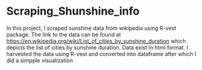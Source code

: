 # Scraping_Shunshine_info
In this project, I  scraped sunshine data from wikipedia using R-vest package.
The link to the data can be found at https://en.wikipedia.org/wiki/List_of_cities_by_sunshine_duration which depicts 
the list of cities by sunshine duration.
Data exist in html format. I harvested the data using R-vest and converted into dataframe after which I did a simpple visualization
